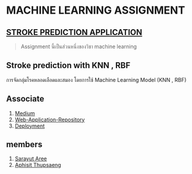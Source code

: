 # MACHINE LEARNING ASSIGNMENT
## [STROKE PREDICTION APPLICATION](https://share.streamlit.io/aphisit-ths/machine-learning-deployment/app.py)
> Assignment นี้เป็นส่วนหนึ่งของวิชา machine learning 
## Stroke prediction with KNN , RBF
การจัดกลุ่มโรคหลอดเลือดและสมอง โดยการใช้ Machine Learning Model (KNN , RBF)
## Associate
1. [Medium](https://medium.com/@63015166/33e750d8bb9a)
2. [Web-Application-Repository](https://github.com/aphisit-ths/MACHINE-LEARNING-DEPLOYMENT)
3. [Deployment](https://share.streamlit.io/aphisit-ths/machine-learning-deployment/app.py)
## members
1. [Sarayut Aree](https://github.com/Sarayut-Aree)
2. [Aphisit Thupsaeng](https://github.com/Aphisit-ths)

